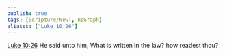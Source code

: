 ```yaml
---
publish: true
tags: [Scripture/NewT, noGraph]
aliases: ["Luke 10:26"]
---
```

[Luke 10:26](https://churchofjesuschrist.org/study/scriptures/nt/luke/10?lang=eng&id=p26#p26) He said unto him, What is written in the law? how readest thou?
